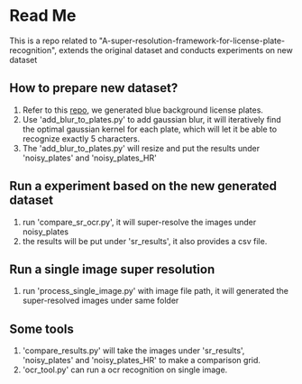 # Read Me
This is a repo related to "A-super-resolution-framework-for-license-plate-recognition", extends the original dataset and conducts experiments on new dataset

## How to prepare new dataset?
1. Refer to this [repo](https://github.com/zheng-yuwei/license-plate-generator), we generated blue background license plates.
2. Use 'add_blur_to_plates.py' to add gaussian blur, it will iteratively find the optimal gaussian kernel for each plate, which will let it be able to recognize exactly 5 characters.
3. The 'add_blur_to_plates.py' will resize and put the results under 'noisy_plates' and 'noisy_plates_HR'

## Run a experiment based on the new generated dataset
1. run 'compare_sr_ocr.py', it will super-resolve the images under noisy_plates
2. the results will be put under 'sr_results', it also provides a csv file.

## Run a single image super resolution
1. run 'process_single_image.py' with image file path, it will generated the super-resolved images under same folder

## Some tools
1. 'compare_results.py' will take the images under 'sr_results', 'noisy_plates' and 'noisy_plates_HR' to make a comparison grid.
2. 'ocr_tool.py' can run a ocr recognition on single image.

